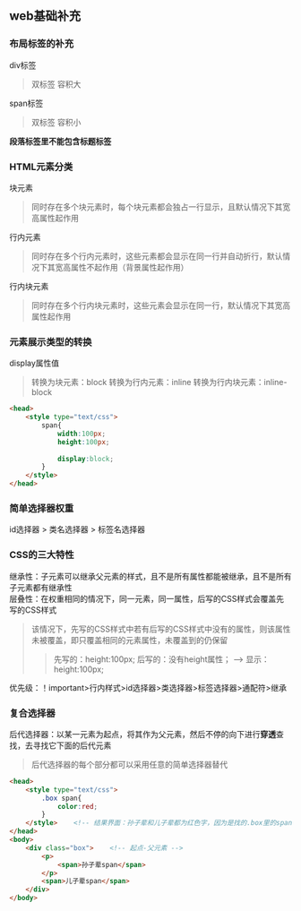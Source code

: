 ## web基础补充

### 布局标签的补充

div标签
>双标签
>容积大

span标签
>双标签
>容积小

**段落标签里不能包含标题标签**

### HTML元素分类

块元素
>同时存在多个块元素时，每个块元素都会独占一行显示，且默认情况下其宽高属性起作用

行内元素
>同时存在多个行内元素时，这些元素都会显示在同一行并自动折行，默认情况下其宽高属性不起作用（背景属性起作用）

行内块元素
>同时存在多个行内块元素时，这些元素会显示在同一行，默认情况下其宽高属性起作用

### 元素展示类型的转换

display属性值
>转换为块元素：block
>转换为行内元素：inline	
>转换为行内块元素：inline-block
```html
<head>
	<style type="text/css">
		span{
			width:100px;
			height:100px;
			
			display:block;		
		}
	</style>
</head>  
```

### 简单选择器权重

id选择器 > 类名选择器 > 标签名选择器

### CSS的三大特性

继承性：子元素可以继承父元素的样式，且不是所有属性都能被继承，且不是所有子元素都有继承性  
层叠性：在权重相同的情况下，同一元素，同一属性，后写的CSS样式会覆盖先写的CSS样式
>该情况下，先写的CSS样式中若有后写的CSS样式中没有的属性，则该属性未被覆盖，即只覆盖相同的元素属性，未覆盖到的仍保留   
>> 先写的：height:100px;  后写的：没有height属性；   --> 显示：height:100px;

优先级：！important>行内样式>id选择器>类选择器>标签选择器>通配符>继承  

### 复合选择器
后代选择器：以某一元素为起点，将其作为父元素，然后不停的向下进行**穿透**查找，去寻找它下面的后代元素
>后代选择器的每个部分都可以采用任意的简单选择器替代
```html
<head>
	<style type="text/css">
		.box span{    
			color:red;		
		}	
	</style>    <!-- 结果界面：孙子辈和儿子辈都为红色字，因为是找的.box里的span，穿透性的找.box的子孙辈 -->	
</head>
<body>
	<div class="box">    <!-- 起点-父元素 -->
		<p>
			<span>孙子辈span</span>			
		</p>
		<span>儿子辈span</span>
	</div>
</body>
```










